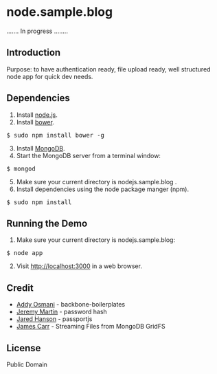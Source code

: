 node.sample.blog
================

....... In progress ........

## Introduction

Purpose: to have authentication ready, file upload ready, well structured node app for quick dev needs.

## Dependencies

1. Install [node.js](http://nodejs.org/#download).
2. Install [bower](http://twitter.github.com/bower/).
<pre>
$ sudo npm install bower -g
</pre>

3. Install [MongoDB](http://www.mongodb.org/downloads).
4. Start the MongoDB server from a terminal window:
<pre>
$ mongod
</pre>
5. Make sure your current directory is nodejs.sample.blog .
6. Install dependencies using the node package manger (npm).
<pre>
$ sudo npm install
</pre>

## Running the Demo

1. Make sure your current directory is nodejs.sample.blog:
<pre>
$ node app
</pre>
2. Visit [http://localhost:3000](http://localhost:3000) in a web browser.

## Credit

- [Addy Osmani](http://addyosmani.com/) - backbone-boilerplates
- [Jeremy Martin](http://devsmash.com/) - password hash
- [Jared Hanson](https://github.com/jaredhanson) - passportjs
- [James Carr](http://blog.james-carr.org/) - Streaming Files from MongoDB GridFS

## License

Public Domain